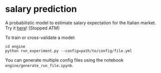 # salary prediction

A probabilistic model to estimate salary expectation for the Italian market. Try it [here](https://smartsalarypredictor-italy.herokuapp.com)! (Stopped ATM)

To train or cross-validate a model: 
```
cd engine
python run_experiment.py --config=path/to/config/file.yml
```

You can generate multiple config files using the notebook ```engine/generate_run_file.ipynb```.


